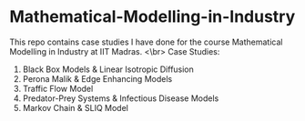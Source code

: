 # Mathematical-Modelling-in-Industry
This repo contains case studies I have done for the course Mathematical Modelling in Industry at IIT Madras. <\br>
Case Studies:
1. Black Box Models & Linear Isotropic Diffusion
2. Perona Malik & Edge Enhancing Models
3. Traffic Flow Model
4. Predator-Prey Systems & Infectious Disease Models
5. Markov Chain & SLIQ Model
